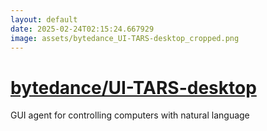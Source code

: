 ```yaml
---
layout: default
date: 2025-02-24T02:15:24.667929
image: assets/bytedance_UI-TARS-desktop_cropped.png
---
```


# [bytedance/UI-TARS-desktop](https://github.com/bytedance/UI-TARS-desktop)

GUI agent for controlling computers with natural language
